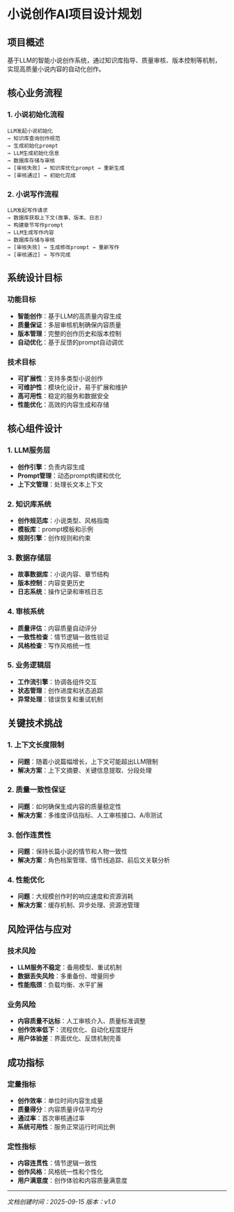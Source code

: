 # 小说创作AI项目设计规划

## 项目概述
基于LLM的智能小说创作系统，通过知识库指导、质量审核、版本控制等机制，实现高质量小说内容的自动化创作。

## 核心业务流程

### 1. 小说初始化流程
```
LLM发起小说初始化
→ 知识库查询创作规范
→ 生成初始化prompt
→ LLM生成初始化信息
→ 数据库存储与审核
→ [审核失败] → 知识库优化prompt → 重新生成
→ [审核通过] → 初始化完成
```

### 2. 小说写作流程
```
LLM发起写作请求
→ 数据库获取上下文(故事、版本、日志)
→ 构建章节写作prompt
→ LLM生成写作内容
→ 数据库存储与审核
→ [审核失败] → 生成修改prompt → 重新写作
→ [审核通过] → 写作完成
```

## 系统设计目标

### 功能目标
- **智能创作**：基于LLM的高质量内容生成
- **质量保证**：多层审核机制确保内容质量
- **版本管理**：完整的创作历史和版本控制
- **自动优化**：基于反馈的prompt自动调优

### 技术目标
- **可扩展性**：支持多类型小说创作
- **可维护性**：模块化设计，易于扩展和维护
- **高可用性**：稳定的服务和数据安全
- **性能优化**：高效的内容生成和存储

## 核心组件设计

### 1. LLM服务层
- **创作引擎**：负责内容生成
- **Prompt管理**：动态prompt构建和优化
- **上下文管理**：处理长文本上下文

### 2. 知识库系统
- **创作规范库**：小说类型、风格指南
- **模板库**：prompt模板和示例
- **规则引擎**：创作规则和约束

### 3. 数据存储层
- **故事数据库**：小说内容、章节结构
- **版本控制**：内容变更历史
- **日志系统**：操作记录和审核日志

### 4. 审核系统
- **质量评估**：内容质量自动评分
- **一致性检查**：情节逻辑一致性验证
- **风格检查**：写作风格统一性

### 5. 业务逻辑层
- **工作流引擎**：协调各组件交互
- **状态管理**：创作进度和状态追踪
- **异常处理**：错误恢复和重试机制

## 关键技术挑战

### 1. 上下文长度限制
- **问题**：随着小说篇幅增长，上下文可能超出LLM限制
- **解决方案**：上下文摘要、关键信息提取、分段处理

### 2. 质量一致性保证
- **问题**：如何确保生成内容的质量稳定性
- **解决方案**：多维度评估指标、人工审核接口、A/B测试

### 3. 创作连贯性
- **问题**：保持长篇小说的情节和人物一致性
- **解决方案**：角色档案管理、情节线追踪、前后文关联分析

### 4. 性能优化
- **问题**：大规模创作时的响应速度和资源消耗
- **解决方案**：缓存机制、异步处理、资源池管理

## 风险评估与应对

### 技术风险
- **LLM服务不稳定**：备用模型、重试机制
- **数据丢失风险**：多重备份、增量同步
- **性能瓶颈**：负载均衡、水平扩展

### 业务风险
- **内容质量不达标**：人工审核介入、质量标准调整
- **创作效率低下**：流程优化、自动化程度提升
- **用户体验差**：界面优化、反馈机制完善

## 成功指标

### 定量指标
- **创作效率**：单位时间内容生成量
- **质量得分**：内容质量评估平均分
- **通过率**：首次审核通过率
- **系统可用性**：服务正常运行时间比例

### 定性指标
- **内容连贯性**：情节逻辑一致性
- **创作风格**：风格统一性和个性化
- **用户满意度**：创作体验和内容质量满意度

---
*文档创建时间：2025-09-15*
*版本：v1.0*